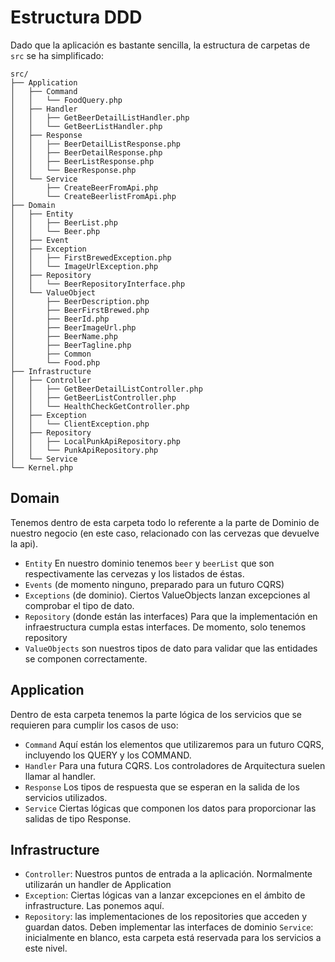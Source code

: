 # Estructura DDD
Dado que la aplicación es bastante sencilla, la estructura de carpetas de `src` se ha simplificado:
```
src/
├── Application
│   ├── Command
│   │   └── FoodQuery.php
│   ├── Handler
│   │   ├── GetBeerDetailListHandler.php
│   │   └── GetBeerListHandler.php
│   ├── Response
│   │   ├── BeerDetailListResponse.php
│   │   ├── BeerDetailResponse.php
│   │   ├── BeerListResponse.php
│   │   └── BeerResponse.php
│   └── Service
│       ├── CreateBeerFromApi.php
│       └── CreateBeerlistFromApi.php
├── Domain
│   ├── Entity
│   │   ├── BeerList.php
│   │   └── Beer.php
│   ├── Event
│   ├── Exception
│   │   ├── FirstBrewedException.php
│   │   └── ImageUrlException.php
│   ├── Repository
│   │   └── BeerRepositoryInterface.php
│   └── ValueObject
│       ├── BeerDescription.php
│       ├── BeerFirstBrewed.php
│       ├── BeerId.php
│       ├── BeerImageUrl.php
│       ├── BeerName.php
│       ├── BeerTagline.php
│       ├── Common
│       └── Food.php
├── Infrastructure
│   ├── Controller
│   │   ├── GetBeerDetailListController.php
│   │   ├── GetBeerListController.php
│   │   └── HealthCheckGetController.php
│   ├── Exception
│   │   └── ClientException.php
│   ├── Repository
│   │   ├── LocalPunkApiRepository.php
│   │   └── PunkApiRepository.php
│   └── Service
└── Kernel.php

```
## Domain
Tenemos dentro de esta carpeta todo lo referente a la parte de Dominio de nuestro negocio (en este caso, relacionado
con las cervezas que devuelve la api).

- `Entity` En nuestro dominio tenemos `beer` y `beerList` que son respectivamente las cervezas y los listados de éstas.
- `Events` (de momento ninguno, preparado para un futuro CQRS)
- `Exceptions` (de dominio). Ciertos ValueObjects lanzan excepciones al comprobar el tipo de dato.
- `Repository` (donde están las interfaces) Para que la implementación en infraestructura cumpla estas interfaces. 
  De momento, solo tenemos repository
- `ValueObjects` son nuestros tipos de dato para validar que las entidades se componen correctamente.

## Application
Dentro de esta carpeta tenemos la parte lógica de los servicios que se requieren para cumplir los casos de uso:
- `Command` Aquí están los elementos que utilizaremos para un futuro CQRS, incluyendo los QUERY y los COMMAND.
- `Handler` Para una futura CQRS. Los controladores de Arquitectura suelen llamar al handler.
- `Response` Los tipos de respuesta que se esperan en la salida de los servicios utilizados.
- `Service` Ciertas lógicas que componen los datos para proporcionar las salidas de tipo Response.

## Infrastructure
- `Controller`: Nuestros puntos de entrada a la aplicación. Normalmente utilizarán un handler de Application
- `Exception`: Ciertas lógicas van a lanzar excepciones en el ámbito de infrastructure. Las ponemos aquí.
- `Repository`: las implementaciones de los repositories que acceden y guardan datos. Deben implementar las 
  interfaces de dominio
  `Service`: inicialmente en blanco, esta carpeta está reservada para los servicios a este nivel.